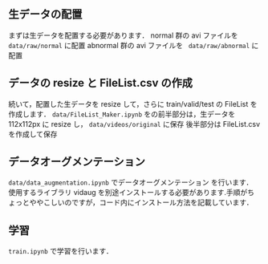 ## 生データの配置

まずは生データを配置する必要があります．
normal 群の avi ファイルを ` data/raw/normal` に配置
abnormal 群の avi ファイルを ` data/raw/abnormal` に配置

## データの resize と FileList.csv の作成

続いて，配置した生データを resize して，さらに train/valid/test の FileList を作成します．
` data/FileList_Maker.ipynb ` をの前半部分は，生データを 112x112px に resize し， `data/videos/original` に保存
後半部分は FileList.csv を作成して保存

## データオーグメンテーション

` data/data_augmentation.ipynb ` でデータオーグメンテーション を行います．
使用するライブラリ vidaug を別途インストールする必要があります.手順がちょっとややこしいのですが，コード内にインストール方法を記載しています．

## 学習

` train.ipynb ` で学習を行います．
